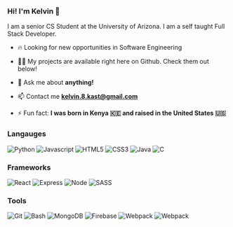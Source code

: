 ### Hi! I'm Kelvin 👋

I am a senior CS Student at the University of Arizona. I am a self taught Full Stack Developer.

- 🔥 Looking for new opportunities in Software Engineering

- 👨‍💻 My projects are available right here on Github. Check them out below!

- 💬 Ask me about **anything!**

- 📫 Contact me **kelvin.8.kast@gmail.com**

- ⚡ Fun fact:  **I was born in Kenya 🇰🇪 and raised in the United States 🇺🇸**

### Langauges
![Python](https://img.shields.io/badge/Python-3776AB?style=for-the-badge&logo=python&logoColor=white)
![Javascript](https://img.shields.io/badge/JavaScript-F7DF1E?style=for-the-badge&logo=javascript&logoColor=black)
![HTML5](https://img.shields.io/badge/HTML5-E34F26?style=for-the-badge&logo=html5&logoColor=white)
![CSS3](https://img.shields.io/badge/CSS3-1572B6?style=for-the-badge&logo=css3&logoColor=white)
![Java](https://img.shields.io/badge/Java-ED8B00?style=for-the-badge&logo=java&logoColor=white)
![C](https://img.shields.io/badge/C-00599C?style=for-the-badge&logo=c&logoColor=white)


### Frameworks
![React](https://img.shields.io/badge/react-%2320232a.svg?style=for-the-badge&logo=react&logoColor=%2361DAFB)
![Express](https://img.shields.io/badge/-express-000000?logo=express&logoColor=white&style=for-the-badge)
![Node](https://img.shields.io/badge/-node-8F0000?logo=node.js&logoColor=white&style=for-the-badge)
![SASS](https://img.shields.io/badge/SASS-hotpink.svg?style=for-the-badge&logo=SASS&logoColor=white)


### Tools
![Git](https://img.shields.io/badge/-Git-F05032?logo=git&logoColor=white&style=for-the-badge)
![Bash](https://img.shields.io/badge/-Bash-4EAA25?logo=gnu-bash&logoColor=white&style=for-the-badge)
![MongoDB](https://img.shields.io/badge/-mongodb-47A248?logo=mongodb&logoColor=white&style=for-the-badge)
![Firebase](https://img.shields.io/badge/-firebase-FFCA28?logo=firebase&logoColor=white&style=for-the-badge)
![Webpack](https://img.shields.io/badge/-webpack-8DD6F9?logo=webpack&logoColor=white&style=for-the-badge)
![Webpack](https://img.shields.io/badge/-docker-2496ED?logo=docker&logoColor=white&style=for-the-badge)
